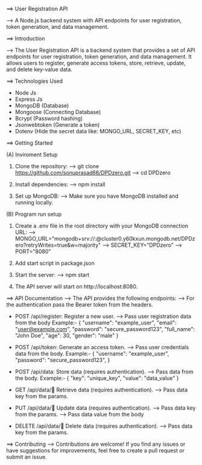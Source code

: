 ==> User Registration API

--> A Node.js backend system with API endpoints for user registration, token generation, and data management.

==> Introduction

--> The User Registration API is a backend system that provides a set of API endpoints for user registration,
token generation, and data management. It allows users to register, generate access tokens, store, retrieve,
update, and delete key-value data.

==> Technologies Used

- Node Js
- Express Js
- MongoDB (Database)
- Mongoose (Connecting Database)
- Bcrypt (Password hashing)
- Jsonwebtoken (Generate a token)
- Dotenv (Hide the secret data like: MONGO_URL, SECRET_KEY, etc)

==> Getting Started

(A) Inviroment Setup

1. Clone the repository:
   --> git clone https://github.com/sonuprasad66/DPDzero.git
   --> cd DPDzero

2. Install dependencies:
   --> npm install

3. Set up MongoDB:
   --> Make sure you have MongoDB installed and running locally.

(B) Program run setup

1. Create a .env file in the root directory with your MongoDB connection URL:
   --> MONGO_URL="mongodb+srv://<USERNAME>:<PASSWORD>@cluster0.y60kxun.mongodb.net/DPDzero?retryWrites=true&w=majority"
   --> SECRET_KEY="DPDzero"
   --> PORT="8080"

2. Add start script in package.json

3. Start the server:
   --> npm start

4. The API server will start on http://localhost:8080.

==> API Documentation
--> The API provides the following endpoints:
--> For the authentication pass the Bearer token from the headers.

- POST /api/register: Register a new user.
  --> Pass user registration data from the body
  Example:- {
  "username": "example_user",
  "email": "user@example.com",
  "password": "secure_password123",
  "full_name": "John Doe",
  "age": 30,
  "gender": "male"
  }

- POST /api/token: Generate an access token.
  --> Pass user credentials data from the body.
  Example:- {
  "username": "example_user",
  "password": "secure_password123",
  }

- POST /api/data: Store data (requires authentication).
  --> Pass data from the body.
  Example:- {
  "key": "unique_key",
  "value": "data_value"
  }

- GET /api/data/:key: Retrieve data (requires authentication).
  --> Pass data key from the params.

- PUT /api/data/:key: Update data (requires authentication).
  --> Pass data key from the params.
  --> Pass data value from the body

- DELETE /api/data/:key: Delete data (requires authentication).
  --> Pass data key from the params.

==> Contributing
--> Contributions are welcome! If you find any issues or have suggestions for improvements,
feel free to create a pull request or submit an issue.
